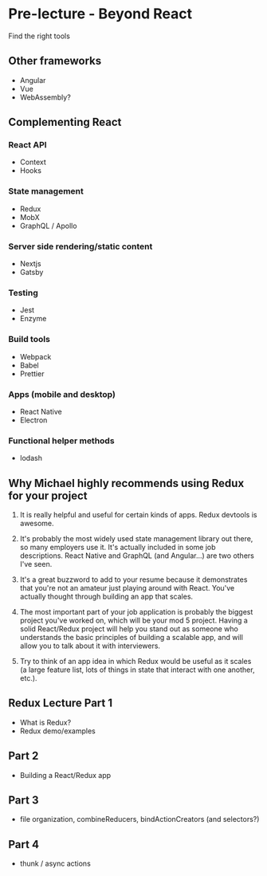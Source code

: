# Pre-lecture - Beyond React

Find the right tools

## Other frameworks

- Angular
- Vue
- WebAssembly?

## Complementing React

### React API

- Context
- Hooks

### State management

- Redux
- MobX
- GraphQL / Apollo

### Server side rendering/static content

- Nextjs
- Gatsby

### Testing

- Jest
- Enzyme

### Build tools

- Webpack
- Babel
- Prettier

### Apps (mobile and desktop)

- React Native
- Electron

### Functional helper methods

- lodash

## Why Michael highly recommends using Redux for your project

1. It is really helpful and useful for certain kinds of apps. Redux devtools is awesome.

2. It's probably the most widely used state management library out there, so many employers use it. It's actually included in some job descriptions. React Native and GraphQL (and Angular...) are two others I've seen.

3. It's a great buzzword to add to your resume because it demonstrates that you're not an amateur just playing around with React. You've actually thought through building an app that scales.

4. The most important part of your job application is probably the biggest project you've worked on, which will be your mod 5 project. Having a solid React/Redux project will help you stand out as someone who understands the basic principles of building a scalable app, and will allow you to talk about it with interviewers.

5. Try to think of an app idea in which Redux would be useful as it scales (a large feature list, lots of things in state that interact with one another, etc.).

## Redux Lecture Part 1

- What is Redux?
- Redux demo/examples

## Part 2

- Building a React/Redux app

## Part 3

- file organization, combineReducers, bindActionCreators (and selectors?)

## Part 4

- thunk / async actions
